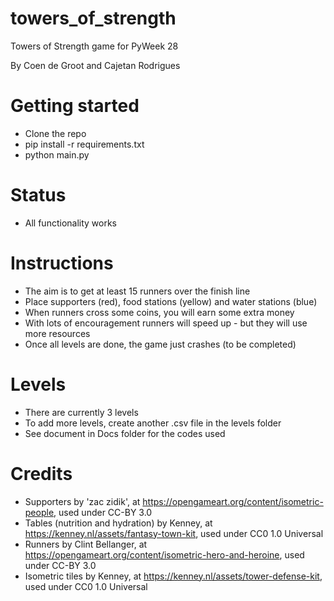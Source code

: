 # towers_of_strength
Towers of Strength game for PyWeek 28

By Coen de Groot and Cajetan Rodrigues


# Getting started
* Clone the repo
* pip install -r requirements.txt
* python main.py

# Status
* All functionality works

# Instructions
* The aim is to get at least 15 runners over the finish line 
* Place supporters (red), food stations (yellow) and water stations (blue)
* When runners cross some coins, you will earn some extra money
* With lots of encouragement runners will speed up - but they will use more resources
* Once all levels are done, the game just crashes (to be completed)

# Levels
* There are currently 3 levels
* To add more levels, create another <name>.csv file in the levels folder
* See document in Docs folder for the codes used

# Credits
* Supporters by 'zac zidik', at https://opengameart.org/content/isometric-people, used under CC-BY 3.0
* Tables (nutrition and hydration) by Kenney, at https://kenney.nl/assets/fantasy-town-kit, used under CC0 1.0 Universal 
* Runners by Clint Bellanger, at https://opengameart.org/content/isometric-hero-and-heroine, used under CC-BY 3.0
* Isometric tiles by Kenney, at https://kenney.nl/assets/tower-defense-kit, used under CC0 1.0 Universal
